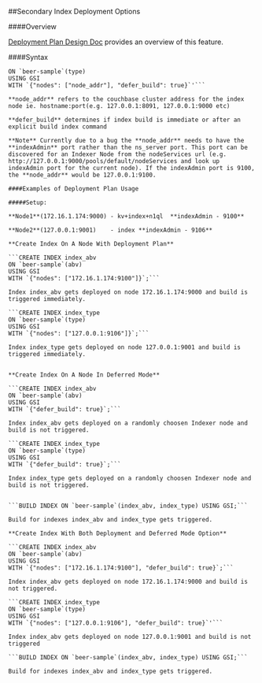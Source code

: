 
##Secondary Index Deployment Options

####Overview

[Deployment Plan Design Doc](https://docs.google.com/document/d/1z0C7OodlagDnesvmL6OwbNcnpCrbkN8T_K4_Y6PKwgk/edit#heading=h.jyuvpp7j9swu) provides an overview of this feature.

####Syntax

```CREATE INDEX index_type
ON `beer-sample`(type) 
USING GSI 
WITH `{"nodes": ["node_addr"], "defer_build": true}`'```

**node_addr** refers to the couchbase cluster address for the index node ie. hostname:port(e.g. 127.0.0.1:8091, 127.0.0.1:9000 etc)

**defer_build** determines if index build is immediate or after an explicit build index command

**Note** Currently due to a bug the **node_addr** needs to have the **indexAdmin** port rather than the ns_server port. This port can be discovered for an Indexer Node from the nodeServices url (e.g.  http://127.0.0.1:9000/pools/default/nodeServices and look up indexAdmin port for the current node). If the indexAdmin port is 9100, the **node_addr** would be 127.0.0.1:9100.

####Examples of Deployment Plan Usage

#####Setup: 
 
**Node1**(172.16.1.174:9000) - kv+index+n1ql  **indexAdmin - 9100**

**Node2**(127.0.0.1:9001)    - index **indexAdmin - 9106**

**Create Index On A Node With Deployment Plan**

```CREATE INDEX index_abv 
ON `beer-sample`(abv) 
USING GSI 
WITH `{"nodes": ["172.16.1.174:9100"]}`;```

Index index_abv gets deployed on node 172.16.1.174:9000 and build is triggered immediately.

```CREATE INDEX index_type
ON `beer-sample`(type) 
USING GSI 
WITH `{"nodes": ["127.0.0.1:9106"]}`;```

Index index_type gets deployed on node 127.0.0.1:9001 and build is triggered immediately.


**Create Index On A Node In Deferred Mode**

```CREATE INDEX index_abv 
ON `beer-sample`(abv) 
USING GSI 
WITH `{"defer_build": true}`;```

Index index_abv gets deployed on a randomly choosen Indexer node and build is not triggered.

```CREATE INDEX index_type
ON `beer-sample`(type) 
USING GSI 
WITH `{"defer_build": true}`;```

Index index_type gets deployed on a randomly choosen Indexer node and build is not triggered.


```BUILD INDEX ON `beer-sample`(index_abv, index_type) USING GSI;```

Build for indexes index_abv and index_type gets triggered.

**Create Index With Both Deployment and Deferred Mode Option**

```CREATE INDEX index_abv 
ON `beer-sample`(abv) 
USING GSI 
WITH `{"nodes": ["172.16.1.174:9100"], "defer_build": true}`;```

Index index_abv gets deployed on node 172.16.1.174:9000 and build is not triggered.

```CREATE INDEX index_type
ON `beer-sample`(type) 
USING GSI 
WITH `{"nodes": ["127.0.0.1:9106"], "defer_build": true}`'```

Index index_abv gets deployed on node 127.0.0.1:9001 and build is not triggered

```BUILD INDEX ON `beer-sample`(index_abv, index_type) USING GSI;```

Build for indexes index_abv and index_type gets triggered.
